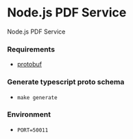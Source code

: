 # Node.js PDF Service

Node.js PDF Service

### Requirements
- [protobuf](https://grpc.io/docs/protoc-installation)

### Generate typescript proto schema
- `make generate`

### Environment
- `PORT=50011`

